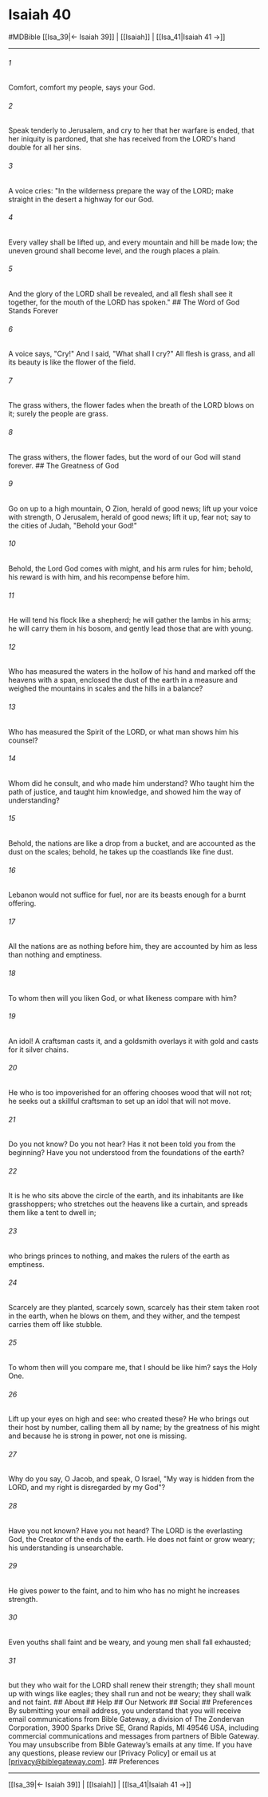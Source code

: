 # Isaiah 40
#MDBible
[[Isa_39|← Isaiah 39]] | [[Isaiah]] | [[Isa_41|Isaiah 41 →]]

***






###### 1 


Comfort, comfort my people, says your God. 





###### 2 


Speak tenderly to Jerusalem, and cry to her that her warfare is ended, that her iniquity is pardoned, that she has received from the LORD's hand double for all her sins. 





###### 3 


A voice cries: "In the wilderness prepare the way of the LORD; make straight in the desert a highway for our God. 





###### 4 


Every valley shall be lifted up, and every mountain and hill be made low; the uneven ground shall become level, and the rough places a plain. 





###### 5 


And the glory of the LORD shall be revealed, and all flesh shall see it together, for the mouth of the LORD has spoken." ## The Word of God Stands Forever 





###### 6 


A voice says, "Cry!" And I said, "What shall I cry?" All flesh is grass, and all its beauty is like the flower of the field. 





###### 7 


The grass withers, the flower fades when the breath of the LORD blows on it; surely the people are grass. 





###### 8 


The grass withers, the flower fades, but the word of our God will stand forever. ## The Greatness of God 





###### 9 


Go on up to a high mountain, O Zion, herald of good news; lift up your voice with strength, O Jerusalem, herald of good news; lift it up, fear not; say to the cities of Judah, "Behold your God!" 





###### 10 


Behold, the Lord God comes with might, and his arm rules for him; behold, his reward is with him, and his recompense before him. 





###### 11 


He will tend his flock like a shepherd; he will gather the lambs in his arms; he will carry them in his bosom, and gently lead those that are with young. 





###### 12 


Who has measured the waters in the hollow of his hand and marked off the heavens with a span, enclosed the dust of the earth in a measure and weighed the mountains in scales and the hills in a balance? 





###### 13 


Who has measured the Spirit of the LORD, or what man shows him his counsel? 





###### 14 


Whom did he consult, and who made him understand? Who taught him the path of justice, and taught him knowledge, and showed him the way of understanding? 





###### 15 


Behold, the nations are like a drop from a bucket, and are accounted as the dust on the scales; behold, he takes up the coastlands like fine dust. 





###### 16 


Lebanon would not suffice for fuel, nor are its beasts enough for a burnt offering. 





###### 17 


All the nations are as nothing before him, they are accounted by him as less than nothing and emptiness. 





###### 18 


To whom then will you liken God, or what likeness compare with him? 





###### 19 


An idol! A craftsman casts it, and a goldsmith overlays it with gold and casts for it silver chains. 





###### 20 


He who is too impoverished for an offering chooses wood that will not rot; he seeks out a skillful craftsman to set up an idol that will not move. 





###### 21 


Do you not know? Do you not hear? Has it not been told you from the beginning? Have you not understood from the foundations of the earth? 





###### 22 


It is he who sits above the circle of the earth, and its inhabitants are like grasshoppers; who stretches out the heavens like a curtain, and spreads them like a tent to dwell in; 





###### 23 


who brings princes to nothing, and makes the rulers of the earth as emptiness. 





###### 24 


Scarcely are they planted, scarcely sown, scarcely has their stem taken root in the earth, when he blows on them, and they wither, and the tempest carries them off like stubble. 





###### 25 


To whom then will you compare me, that I should be like him? says the Holy One. 





###### 26 


Lift up your eyes on high and see: who created these? He who brings out their host by number, calling them all by name; by the greatness of his might and because he is strong in power, not one is missing. 





###### 27 


Why do you say, O Jacob, and speak, O Israel, "My way is hidden from the LORD, and my right is disregarded by my God"? 





###### 28 


Have you not known? Have you not heard? The LORD is the everlasting God, the Creator of the ends of the earth. He does not faint or grow weary; his understanding is unsearchable. 





###### 29 


He gives power to the faint, and to him who has no might he increases strength. 





###### 30 


Even youths shall faint and be weary, and young men shall fall exhausted; 





###### 31 


but they who wait for the LORD shall renew their strength; they shall mount up with wings like eagles; they shall run and not be weary; they shall walk and not faint. ## About ## Help ## Our Network ## Social ## Preferences By submitting your email address, you understand that you will receive email communications from Bible Gateway, a division of The Zondervan Corporation, 3900 Sparks Drive SE, Grand Rapids, MI 49546 USA, including commercial communications and messages from partners of Bible Gateway. You may unsubscribe from Bible Gateway&rsquo;s emails at any time. If you have any questions, please review our [Privacy Policy] or email us at [privacy@biblegateway.com]. ## Preferences

***

[[Isa_39|← Isaiah 39]] | [[Isaiah]] | [[Isa_41|Isaiah 41 →]]
